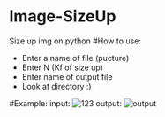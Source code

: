 # Image-SizeUp
Size up img on python 
#How to use:
- Enter a name of file (pucture)
- Enter N (Kf of size up)
- Enter name of output file
- Look at directory :)

#Example:
input:
![123](https://user-images.githubusercontent.com/52812804/116964821-a23fc880-acd6-11eb-9e62-45a084ca8203.jpg)
output:
![output](https://user-images.githubusercontent.com/52812804/116964825-a66be600-acd6-11eb-8f46-533024b2575e.jpg)
